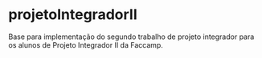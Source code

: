 projetoIntegradorII
===================

Base para implementação do segundo trabalho de projeto integrador para os alunos de Projeto Integrador II da Faccamp.